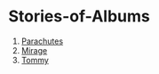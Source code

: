 # Stories-of-Albums
1. [Parachutes](./Parachutes/Parachutes.md)
2. [Mirage](./Mirage/Mirage.md)
3. [Tommy](./Tommy/Tommy.md)